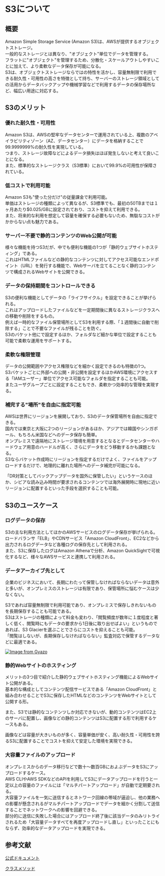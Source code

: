 # S3について

## 概要

Amazon Simple Storage Service (Amazon S3)は、AWSが提供するオブジェクトストレージ。<br />
一般的なストレージとは異なり、"オブジェクト"単位でデータを管理する。<br />
フラットに"オブジェクト"を管理するため、分散化・スケールアウトしやすいことに加えて、より柔軟なデータ保存が可能になる。<br />
S3は、オブジェクトストレージならではの特性を活かし、容量無制限で利用できる耐久性・可用性の高さを特徴として持ち、サーバーのストレージ領域としての活用からデータバックアップや機械学習などで利用するデータの保存場所など、幅広い用途に対応する。<br />

## S3のメリット
### 優れた耐久性・可用性
Amazon S3は、AWSの堅牢なデータセンターで運用されている上、複数のアベイラビリティゾーン（AZ、データセンター）にデータを格納することで99.9999999%の耐久性を実現している。<br />
つまり、ストレージ故障などによるデータ損失はほぼ発生しないと考えて良いことになる。<br />
また、標準的なストレージクラス（S3標準）において99.9%の可用性が保障されている。<br />


### 低コストで利用可能
Amazon S3も"使った分だけ"の従量課金で利用可能。<br />
単価はストレージの種類によって異なるが、S3標準でも、最初の50TBまでは１ヶ月あたり$0.025/GBに設定されており、コストを抑えて利用できる。<br />
また、将来的な利用を想定して容量を確保する必要もないため、無駄なコストがかからない点も魅力である。<br />


### サーバー不要で静的コンテンツのWeb公開が可能
様々な機能を持つS3だが、中でも便利な機能の1つが「静的ウェブサイトホスティング」である。<br />
これはHTMLファイルなどの静的なコンテンツに対してアクセス可能なエンドポイント（URL）を発行する機能で、Webサーバを立てることなく静的コンテンツで構成されるWebサイトを公開できる。<br />


### データの保持期間をコントロールできる

S3の便利な機能としてデータの「ライフサイクル」を設定できることが挙げられる。<br />
これはアップロードしたファイルなどを一定期間後に異なるストレージクラスへの移動や削除をするもの。<br />
例えば一時的なファイル保管場所としてS3を利用する際、「１週間後に自動で削除する」ことで不要なファイルが残ることを防ぐ。<br />
S3のバケット他にで設定するほか、フォルダなど細かな単位で設定することも可能で柔軟な運用をサポートする。<br />


### 柔軟な権限管理

データの公開範囲やアクセス権限などを細かく設定できるのも特徴の1つ。<br />
S3バケットごとに外部への公開・非公開を設定するほかAWS環境にアクセスする「IAMユーザー」単位でアクセス可能なフォルダを指定することも可能。<br />
またユーザグループごとに設定することもでき、柔軟かつ効率的な管理を実現する。<br />


### 補完する"場所"を自由に指定可能
AWSは世界にリージョンを展開しており、S3のデータ保管場所を自由に指定できる。<br />
国内では東京と大阪に2つのリージョンがあるほか、アジアでは韓国やシンガポール、もちろん米国などへのデータ保存も簡単。<br />
オンプレミスで遠隔地にストレージ環境を用意するとなるとデータセンターやハードウェア用意のハードルが高く、さらにデータをどう移動するかも課題となる。<br />
S3ならバケット作成時にリージョンを指定するだけでよく、ファイルをアップロードするだけで、地理的に離れた場所へのデータ補完が可能になる。<br />


「DR対策としてバックアップデータを国外に保管したい」というケースのほか、シビアな読み込み時間が要求されるコンテンツでは海外展開時に現地に近いリージョンに配置するといった手段を選択することも可能。<br />


## S3のユースケース

### ログデータの保存
S3の主な利用方法としてほかのAWSサービスのログデータ保存が挙げられる。<br />
ロードバランサ「ELB」やCDNサービス「Amazon CloudFront」、EC2などから出力されるログデータなど各種ログの保存先として利用される。<br />
また、S3に保存したログはAmazon Athenaで分析、Amazon QuickSightで可視化するなど、様々なAWSサービスと連携して利用される。<br />


### データアーカイブ先として
企業のビジネスにおいて、長期にわたって保管しなければならないデータは意外と多いが、オンプレミスのストレージは有限であり、保管場所に悩むケースは少なくない。<br />

S3であれば容量無制限で利用可能であり、オンプレミスで保存しきれないものを長期保存することも可能である。<br />
S3はストレージの種類によって料金も変わり、「閲覧頻度が数年に１度程度と著しく低く、閲覧時にもデータの要求から1日後に取り出せばよい」というものであれば、S3 Glacierを選ぶことでさらにコストを抑えることも可能。<br />
「閲覧はしないが、長期保存しなければならない」監査対応で保管するデータなどに最適である。<br />


[![Image from Gyazo](https://i.gyazo.com/a1044f38d92d95cfdf77eae5145907c0.png)](https://gyazo.com/a1044f38d92d95cfdf77eae5145907c0)<br />

### 静的Webサイトのホスティング

メリットの3つ目で紹介した静的ウェブサイトホスティング機能によるWebサイト公開がある。<br />
基本的な構成としてコンテンツ配信サービスである「Amazon CloudFront」と組み合わせることでS3に保存したHTMLなどのコンテンツをWebサイトとして公開する形。<br />

また、S3では静的なコンテンツしか対応できないが、動的コンテンツはEC2上のサーバに配置し、画像などの静的コンテンツはS3に配置する形で利用するケースもある。<BR />

画像などは容量が大きいものが多く、容量単価が安く、高い耐久性・可用性を誇るS3に配置することでコストを抑えて安定した環境を実現できる。<br />

### 大容量ファイルのアップロード
オンプレミスからのデータ移行などで数十〜数百GBにおよぶデータをS3にアップロードするケース。<br />
AWS CLIやAWS SDKなどのAPIを利用してS3にデータアップロードを行うと一定以上の容量のファイルには「マルチパートアップロード」が自動で定期要される。<br />
大容量ファイルを一気に送信するとネトワーク回線の帯域が逼迫し、他の業務への影響が懸念されるがマルチパートアップロードでデータを細かく分割して送信することでネットワークへの影響を回避できる。<br />
部分的に送信に失敗した場合にはアップロード終了後に該当データのみリトライされるため「大容量データすべてを再度アップロードし直し」といったことにもならず、効率的なデータアップロードを実現できる。<br />


## 参考文献
[公式ドキュメント](https://docs.aws.amazon.com/ja_jp/AmazonS3/latest/userguide/Welcome.html)<br />

[クラスメソッド](https://classmethod.jp/aws/articles/aws-s3/)


